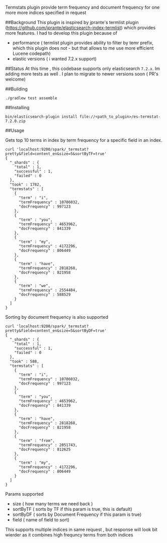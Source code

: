 Termstats plugin provide term frequency and document frequency for one more more indices specified in request

##Background
This plugin is inspired by jprante's termlist plugin (https://github.com/jprante/elasticsearch-index-termlist) which provides more features.
 I had to develop this plugin because of 
 - performance ( termlist plugin provides ability to filter by temr prefix, which this plugin does not - but that allows to me use more efficient Lucene codepath)
 - elastic versions ( i wanted 7.2.x support)

##Status
At this time , this codebase supports only elasticsearch `7.2.x`. Im adding more tests as well . I plan to migrate to newer versions soon ( PR's welcome)

##Building
```shell script
./gradlew test assemble  
```
##Installing
```shell script
bin/elasticsearch-plugin install file://<path_to_plugin>/es-termstat-7.2.0.zip
```

##Usage

Gets top 10 terms in index by term frequency for a specific field in an index.

```shell script
curl 'localhost:9200/spark/_termstat?pretty&field=content_en&size=5&sortByTF=true'
{
  "_shards" : {
    "total" : 1,
    "successful" : 1,
    "failed" : 0
  },
  "took" : 1782,
  "termstats" : [
    {
      "term" : "i",
      "termFrequency" : 10786032,
      "docFrequency" : 997123
    },
    {
      "term" : "you",
      "termFrequency" : 4653962,
      "docFrequency" : 841339
    },
    {
      "term" : "my",
      "termFrequency" : 4172296,
      "docFrequency" : 806449
    },
    {
      "term" : "have",
      "termFrequency" : 2818268,
      "docFrequency" : 821958
    },
    {
      "term" : "we",
      "termFrequency" : 2554484,
      "docFrequency" : 588529
    }
  ]
}

```

Sorting by document frequency is also supported

```shell script
curl 'localhost:9200/spark/_termstat?pretty&field=content_en&size=5&sortByDF=true'
{
  "_shards" : {
    "total" : 1,
    "successful" : 1,
    "failed" : 0
  },
  "took" : 588,
  "termstats" : [
    {
      "term" : "i",
      "termFrequency" : 10786032,
      "docFrequency" : 997123
    },
    {
      "term" : "you",
      "termFrequency" : 4653962,
      "docFrequency" : 841339
    },
    {
      "term" : "have",
      "termFrequency" : 2818268,
      "docFrequency" : 821958
    },
    {
      "term" : "from",
      "termFrequency" : 2051743,
      "docFrequency" : 812625
    },
    {
      "term" : "my",
      "termFrequency" : 4172296,
      "docFrequency" : 806449
    }
  ]
}

```

Params supported

- size ( how many terms we need back )
- sortByTF ( sorts by TF if this param is true, this is default)
- sortByDF ( sorts by Document Frequency if this param is true)
- field ( name of field to sort)

This supports multiple indices in same request , but response will look bit wierder as it combines high frequncy terms from both indices